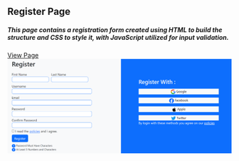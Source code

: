 
<h2>Register Page</h2>
<h5>This page contains a registration form created using HTML to build the structure and CSS to style it, with JavaScript utilized for input validation.</h5>
<a href="https://ali-alahdal.github.io/Register-Page/">View Page</a>


<img src="/images/Register_Page.png" />


